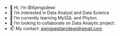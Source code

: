 - 👋 Hi, I’m @Ajengsdewi
- 👀 I’m interested in Data Analyst and Data Science
- 🌱 I’m currently learning MySQL and Phyton.
- 💞️ I’m looking to collaborate on Data Analytic project.
- 📫 My contact: ajengseptianidewi@gmail.com

<!---
Ajengsdewi/Ajengsdewi is a ✨ special ✨ repository because its `README.md` (this file) appears on your GitHub profile.
You can click the Preview link to take a look at your changes.
--->
